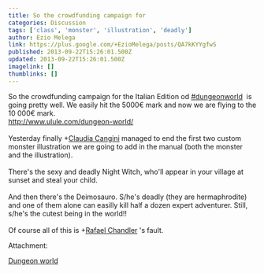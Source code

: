 ```yaml
---
title: So the crowdfunding campaign for
categories: Discussion
tags: ['class', 'monster', 'illustration', 'deadly']
author: Ezio Melega
link: https://plus.google.com/+EzioMelega/posts/QA7kKYYgfwS
published: 2013-09-22T15:26:01.500Z
updated: 2013-09-22T15:26:01.500Z
imagelink: []
thumblinks: []
---
```


So the crowdfunding campaign for the Italian Edition od  <a rel="nofollow" class="ot-hashtag" href="https://plus.google.com/s/%23dungeonworld/posts">#dungeonworld</a>  is going pretty well. We easily hit the 5000€ mark and now we are flying to the 10 000€ mark.<br /><a href="http://www.ulule.com/dungeon-world/" class="ot-anchor">http://www.ulule.com/dungeon-world/</a><br /><br />Yesterday finally <span class="proflinkWrapper"><span class="proflinkPrefix">+</span><a class="proflink" href="https://plus.google.com/108495740595143092774" oid="108495740595143092774">Claudia Cangini</a></span> managed to end the first two custom monster illustration we are going to add in the manual (both the monster and the illustration).<br /><br />There&#39;s the sexy and deadly Night Witch, who&#39;ll appear in your village at sunset and steal your child.<br /><br />And then there&#39;s the Deimosauro. S/he&#39;s deadly (they are hermaphrodite) and one of them alone can easilly kill half a dozen expert adventurer. Still, s/he&#39;s the cutest being in the world!!<br /><br />Of course all of this is <span class="proflinkWrapper"><span class="proflinkPrefix">+</span><a class="proflink" href="https://plus.google.com/117163681806482190070" oid="117163681806482190070">Rafael Chandler</a></span> &#39;s fault.


Attachment:

<a href='https://plus.google.com/photos/110459222394729359230/albums/5924933853846749297?authkey=CMrShPjJlMjgMQ&sqi=100084733231320276299&sqsi=495ab0e7-7352-40c7-9718-677d19c9273e'>Dungeon world</a>

